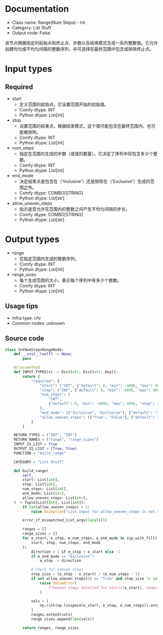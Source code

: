 
# Documentation
- Class name: Range(Num Steps) - Int
- Category: List Stuff
- Output node: False

该节点根据指定的起始点和终止点、步数以及结束模式生成一系列整数值。它允许创建均匀或不均匀间隔的整数序列，并可选择在最终范围中包含或排除终止点。

# Input types
## Required
- start
    - 定义范围的起始点。它设置范围开始的初始值。
    - Comfy dtype: INT
    - Python dtype: List[int]
- stop
    - 设置范围的结束点。根据结束模式，这个值可能包含在最终范围内，也可能被排除。
    - Comfy dtype: INT
    - Python dtype: List[int]
- num_steps
    - 指定在范围内生成的步数（或值的数量）。它决定了序列中将包含多少个整数。
    - Comfy dtype: INT
    - Python dtype: List[int]
- end_mode
    - 决定结束点是包含在（'Inclusive'）还是排除在（'Exclusive'）生成的范围之外。
    - Comfy dtype: COMBO[STRING]
    - Python dtype: List[str]
- allow_uneven_steps
    - 指示是否允许在范围内的整数之间产生不均匀间隔的步长。
    - Comfy dtype: COMBO[STRING]
    - Python dtype: List[str]

# Output types
- range
    - 在指定范围内生成的整数序列。
    - Comfy dtype: INT
    - Python dtype: List[int]
- range_sizes
    - 每个生成范围的大小，表示每个序列中有多少个整数。
    - Comfy dtype: INT
    - Python dtype: List[int]


## Usage tips
- Infra type: `CPU`
- Common nodes: unknown


## Source code
```python
class IntNumStepsRangeNode:
    def __init__(self) -> None:
        pass

    @classmethod
    def INPUT_TYPES(s) -> Dict[str, Dict[str, Any]]:
        return {
            "required": {
                "start": ("INT", {"default": 0, "min": -4096, "max": 4096, "step": 1}),
                "stop": ("INT", {"default": 0, "min": -4096, "max": 4096, "step": 1}),
                "num_steps": (
                    "INT",
                    {"default": 0, "min": -4096, "max": 4096, "step": 1},
                ),
                "end_mode": (["Inclusive", "Exclusive"], {"default": "Inclusive"}),
                "allow_uneven_steps": (["True", "False"], {"default": "False"}),
            }
        }

    RETURN_TYPES = ("INT", "INT")
    RETURN_NAMES = ("range", "range_sizes")
    INPUT_IS_LIST = True
    OUTPUT_IS_LIST = (True, True)
    FUNCTION = "build_range"

    CATEGORY = "List Stuff"

    def build_range(
        self,
        start: List[int],
        stop: List[int],
        num_steps: List[int],
        end_mode: List[str],
        allow_uneven_steps: List[str],
    ) -> Tuple[List[int], List[int]]:
        if len(allow_uneven_steps) > 1:
            raise Exception("List input for allow_uneven_steps is not supported.")

        error_if_mismatched_list_args(locals())

        ranges = []
        range_sizes = []
        for e_start, e_stop, e_num_steps, e_end_mode in zip_with_fill(
            start, stop, num_steps, end_mode
        ):
            direction = 1 if e_stop > e_start else -1
            if e_end_mode == "Exclusive":
                e_stop -= direction

            # Check for uneven steps
            step_size = (e_stop - e_start) / (e_num_steps - 1)
            if not allow_uneven_steps[0] == "True" and step_size != int(step_size):
                raise ValueError(
                    f"Uneven steps detected for start={e_start}, stop={e_stop}, num_steps={e_num_steps}."
                )

            vals = (
                np.rint(np.linspace(e_start, e_stop, e_num_steps)).astype(int).tolist()
            )
            ranges.extend(vals)
            range_sizes.append(len(vals))

        return ranges, range_sizes

```
